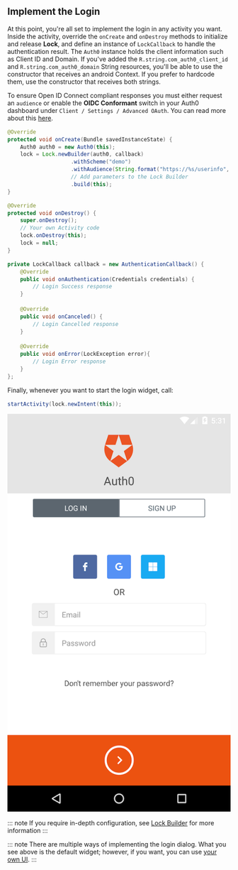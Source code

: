 ## Implement the Login

At this point, you're all set to implement the login in any activity you want. Inside the activity, override the `onCreate` and `onDestroy` methods to initialize and release **Lock**, and define an instance of `LockCallback` to handle the authentication result. The `Auth0` instance holds the client information such as Client ID and Domain. If you've added the `R.string.com_auth0_client_id` and `R.string.com_auth0_domain` String resources, you'll be able to use the constructor that receives an android Context. If you prefer to hardcode them, use the constructor that receives both strings.

To ensure Open ID Connect compliant responses you must either request an `audience` or enable the **OIDC Conformant** switch in your Auth0 dashboard under `Client / Settings / Advanced OAuth`. You can read more about this [here](https://auth0.com/docs/api-auth/intro#how-to-use-the-new-flows).


```java
@Override
protected void onCreate(Bundle savedInstanceState) {
    Auth0 auth0 = new Auth0(this);
    lock = Lock.newBuilder(auth0, callback)
                    .withScheme("demo")
                    .withAudience(String.format("https://%s/userinfo", getString(R.string.com_auth0_domain)))
                    // Add parameters to the Lock Builder
                    .build(this);
}
```

```java
@Override
protected void onDestroy() {
    super.onDestroy();
    // Your own Activity code
    lock.onDestroy(this);
    lock = null;
}
```

```java
private LockCallback callback = new AuthenticationCallback() {
    @Override
    public void onAuthentication(Credentials credentials) {
        // Login Success response
    }

    @Override
    public void onCanceled() {
        // Login Cancelled response
    }

    @Override
    public void onError(LockException error){
        // Login Error response
    }
};
```

Finally, whenever you want to start the login widget, call:

```java
startActivity(lock.newIntent(this));
```

<div class="phone-mockup"><img src="/media/articles/libraries/lock-android/login.png" alt="Mobile example screenshot"/></div>

::: note
If you require in-depth configuration, see [Lock Builder](/libraries/lock-android#lock-builder) for more information
:::

::: note
There are multiple ways of implementing the login dialog. What you see above is the default widget; however, if you want, you can use [your own UI](/quickstart/native/android/02-custom-login).
:::

